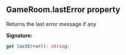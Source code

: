 
## GameRoom.lastError property

Returns the last error message if any

**Signature:**

```typescript
get lastError(): string;
```
